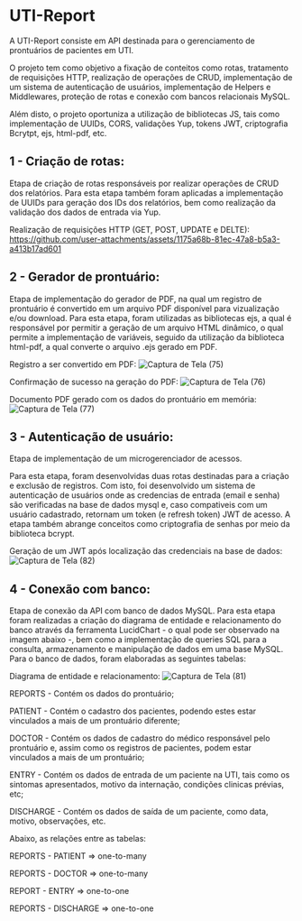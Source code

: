 # UTI-Report

A UTI-Report consiste em API destinada para o gerenciamento de prontuários de pacientes em UTI.

O projeto tem como objetivo a fixação de conteitos como rotas, tratamento de requisições HTTP, realização de operações de CRUD, implementação de um sistema de autenticação de usuários, implementação de Helpers e Middlewares, proteção de rotas e conexão com bancos relacionais MySQL.

Além disto, o projeto oportuniza a utilização de bibliotecas JS, tais como implementação de UUIDs, CORS, validações Yup, tokens JWT, criptografia Bcrytpt, ejs, html-pdf, etc.

## 1 - Criação de rotas: 

Etapa de criação de rotas responsáveis por realizar operações de CRUD dos relatórios. Para esta etapa também foram aplicadas a implementação de UUIDs para geração dos IDs dos relatórios, bem como realização da validação dos dados de entrada via Yup.

Realização de requisições HTTP (GET, POST, UPDATE e DELTE):
https://github.com/user-attachments/assets/1175a68b-81ec-47a8-b5a3-a413b17ad601


## 2 - Gerador de prontuário: 

Etapa de implementação do gerador de PDF, na qual um registro de prontuário é convertido em um arquivo PDF disponível para vizualização e/ou download. Para esta etapa, foram utilizadas as bibliotecas ejs, a qual é responsável por permitir a geração de um arquivo HTML dinâmico, o qual permite a implementação de variáveis, seguido da utilização da biblioteca html-pdf, a qual converte o arquivo .ejs gerado em PDF.

Registro a ser convertido em PDF:
![Captura de Tela (75)](https://github.com/user-attachments/assets/75e93deb-1354-49e2-b535-675032eb7bce)

Confirmação de sucesso na geração do PDF:
![Captura de Tela (76)](https://github.com/user-attachments/assets/a9cb1f30-c6d9-4573-950d-b92bfe8d8e9a)

Documento PDF gerado com os dados do prontuário em memória:
![Captura de Tela (77)](https://github.com/user-attachments/assets/d54a0ade-0330-49a2-b4ce-65b9c3c1897b)


## 3 - Autenticação de usuário: 

Etapa de implementação de um microgerenciador de acessos.

Para esta etapa, foram desenvolvidas duas rotas destinadas para a criação e exclusão de registros.
Com isto, foi desenvolvido um sistema de autenticação de usuários onde as credencias de entrada (email e senha) são verificadas na base de dados mysql e, caso compativeis com um usuário cadastrado, retornam um token (e refresh token) JWT de acesso. A etapa também abrange conceitos como criptografia de senhas por meio da biblioteca bcrypt.

Geração de um JWT após localização das credenciais na base de dados:
![Captura de Tela (82)](https://github.com/user-attachments/assets/73dd1429-dfdd-4f6d-816b-b9d43fb96f70)


## 4 - Conexão com banco: 

Etapa de conexão da API com banco de dados MySQL. Para esta etapa foram realizadas a criação do diagrama de entidade e relacionamento do banco através da ferramenta LucidChart - o qual pode ser observado na imagem abaixo -, bem como a implementação de queries SQL para a consulta, armazenamento e manipulação de dados em uma base MySQL. 
Para o banco de dados, foram elaboradas as seguintes tabelas:

Diagrama de entidade e relacionamento:
![Captura de Tela (81)](https://github.com/user-attachments/assets/ebaef362-b76d-4393-ac31-006459fdea54)

REPORTS - Contém os dados do prontuário;

PATIENT - Contém o cadastro dos pacientes, podendo estes estar vinculados a mais de um prontuário diferente;

DOCTOR - Contém os dados de cadastro do médico responsável pelo prontuário e, assim como os registros de pacientes, podem estar vinculados a mais de um prontuário;

ENTRY - Contém os dados de entrada de um paciente na UTI, tais como os sintomas apresentados, motivo da internação, condições clinicas prévias, etc;

DISCHARGE - Contém os dados de saída de um paciente, como data, motivo, observações, etc.

Abaixo, as relações entre as tabelas:

REPORTS - PATIENT    => one-to-many

REPORTS - DOCTOR     => one-to-many

REPORT - ENTRY       => one-to-one

REPORTS - DISCHARGE  => one-to-one
